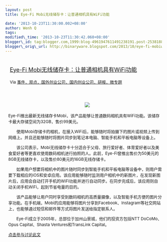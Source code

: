 ```yaml
--- 
layout: post 
title: Eye-Fi Mobi无线储存卡：让普通相机具有WiFi功能

date: '2013-10-23T11:30:00.002+08:00' 
author: Wenh Q
tags:
modified\_time: '2013-10-23T11:30:42.060+08:00' 
blogger\_id: tag:blogger.com,1999:blog-4961947611491238191.post-253818821844305952
blogger\_orig\_url: http://binaryware.blogspot.com/2013/10/eye-fi-mobiwifi.html
---
```

<div style="margin: 10px; padding: 5px;">

<div style="font-size: 18px;">

[Eye-Fi
Mobi无线储存卡：让普通相机具有WiFi功能](http://www.kuailiyu.com/article/5586.html)

</div>

<div style="font-size: 13px;">

Via
[事件，观点，国外创业公司，国内创业公司，研报，微专题](http://www.kuailiyu.com/)

</div>

</div>

<div style="font-size: 13px; padding: 15px 0 10px 10px;">

<div style="text-align: center;">

　![](http://www.kuailiyu.com/uploadfile/2013/1022/20131022032314889.jpg)

</div>

Eye-Fi推出最新无线储存卡Mobi，该产品能够让普通数码相机具有WiFi功能。该储存卡最大存储空间为32GB，售价99美元。

　　使用Mobi存储卡的相机，在接入WiFi后，能够随时将拍摄下的图片或视频上传到网络上。并且还能够随时将图片同步到笔记本电脑、智能手机和平板电脑等设备上。

　　该公司表示，Mobi无线储存卡十分适合于父母、旅行爱好者、体育爱好者以及美食爱好者等更喜欢使用数码相机进行拍照的人。此前，Eye-Fi曾推出售价为50美元的8GB无线储存卡，以及售价80美元的16GB无线存储卡。

　　如果用户想要将相机中的图片随时同步到智能手机和平板电脑等设备中，则用户需要下载相应的iOS和安卓应用。该应用能够随时监测用户相机中的新图片，在发现新图片后，应用会自动打开手机的WiFi功能并进行自动同步。在同步完成后，该应用则自动关闭手机WiFi，起到节省电量的目的。

　　该产品能够让用户同时享受到数码相机的高质量摄像，以及智能手机方便的图片分享功能。在手机端，Mobi的应用能够将图片分享到Facebook、Instagram等社交网站上，也能够通过短信和邮件等方式将图片发送给指定联系人。

　　Eye-Fi成立于2005年，总部位于加州山景城，他们的投资方包括NTT
DoCoMo、Opus Capital、Shasta Ventures和TransLink Capital。

[点击参与讨论此文](http://www.kuailiyu.com/article/5586.html?utm_source=articletail&utm_medium=RSS#comments)

</div>
